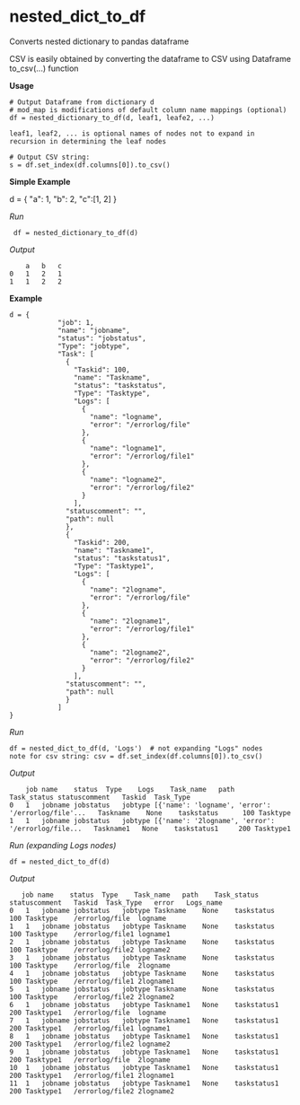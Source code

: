 # nested_dict_to_df
Converts nested dictionary to pandas dataframe

CSV is easily obtained by converting the dataframe to CSV using Dataframe to_csv(...) function

**Usage**

    # Output Dataframe from dictionary d
    # mod_map is modifications of default column name mappings (optional)
    df = nested_dictionary_to_df(d, leaf1, leafe2, ...)

    leaf1, leaf2, ... is optional names of nodes not to expand in recursion in determining the leaf nodes
    
    # Output CSV string:
    s = df.set_index(df.columns[0]).to_csv()

**Simple Example**

d = {
    "a": 1,
    "b": 2,
    "c":[1, 2]
}

*Run*

     df = nested_dictionary_to_df(d)
     
*Output*

```
	a	b	c
0	1	2	1
1	1	2	2
```

**Example**

```
d = {
            "job": 1,
            "name": "jobname",
            "status": "jobstatus",
            "Type": "jobtype",
            "Task": [
              {
                "Taskid": 100,
                "name": "Taskname",
                "status": "taskstatus",
                "Type": "Tasktype",
                "Logs": [
                  {
                    "name": "logname",
                    "error": "/errorlog/file"
                  },
                  {
                    "name": "logname1",
                    "error": "/errorlog/file1"
                  },
                  {
                    "name": "logname2",
                    "error": "/errorlog/file2"
                  }
                ],
              "statuscomment": "",
              "path": null
              },
              {
                "Taskid": 200,
                "name": "Taskname1",
                "status": "taskstatus1",
                "Type": "Tasktype1",
                "Logs": [
                  {
                    "name": "2logname",
                    "error": "/errorlog/file"
                  },
                  {
                    "name": "2logname1",
                    "error": "/errorlog/file1"
                  },
                  {
                    "name": "2logname2",
                    "error": "/errorlog/file2"
                  }
                ],
              "statuscomment": "",
              "path": null                
              }              
            ]
}
```

*Run*

    df = nested_dict_to_df(d, 'Logs')  # not expanding "Logs" nodes
    note for csv string: csv = df.set_index(df.columns[0]).to_csv()
    
*Output*

```
	job	name	status	Type	Logs	Task_name	path	Task_status	statuscomment	Taskid	Task_Type
0	1	jobname	jobstatus	jobtype	[{'name': 'logname', 'error': '/errorlog/file'...	Taskname	None	taskstatus		100	Tasktype
1	1	jobname	jobstatus	jobtype	[{'name': '2logname', 'error': '/errorlog/file...	Taskname1	None	taskstatus1		200	Tasktype1
```

*Run (expanding Logs nodes)*

    df = nested_dict_to_df(d)
    
 *Output*
 
 ```
 	job	name	status	Type	Task_name	path	Task_status	statuscomment	Taskid	Task_Type	error	Logs_name
0	1	jobname	jobstatus	jobtype	Taskname	None	taskstatus		100	Tasktype	/errorlog/file	logname
1	1	jobname	jobstatus	jobtype	Taskname	None	taskstatus		100	Tasktype	/errorlog/file1	logname1
2	1	jobname	jobstatus	jobtype	Taskname	None	taskstatus		100	Tasktype	/errorlog/file2	logname2
3	1	jobname	jobstatus	jobtype	Taskname	None	taskstatus		100	Tasktype	/errorlog/file	2logname
4	1	jobname	jobstatus	jobtype	Taskname	None	taskstatus		100	Tasktype	/errorlog/file1	2logname1
5	1	jobname	jobstatus	jobtype	Taskname	None	taskstatus		100	Tasktype	/errorlog/file2	2logname2
6	1	jobname	jobstatus	jobtype	Taskname1	None	taskstatus1		200	Tasktype1	/errorlog/file	logname
7	1	jobname	jobstatus	jobtype	Taskname1	None	taskstatus1		200	Tasktype1	/errorlog/file1	logname1
8	1	jobname	jobstatus	jobtype	Taskname1	None	taskstatus1		200	Tasktype1	/errorlog/file2	logname2
9	1	jobname	jobstatus	jobtype	Taskname1	None	taskstatus1		200	Tasktype1	/errorlog/file	2logname
10	1	jobname	jobstatus	jobtype	Taskname1	None	taskstatus1		200	Tasktype1	/errorlog/file1	2logname1
11	1	jobname	jobstatus	jobtype	Taskname1	None	taskstatus1		200	Tasktype1	/errorlog/file2	2logname2
```
